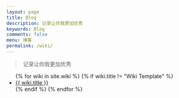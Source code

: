 ```yaml
---
layout: page
title: Blog
description: 记录让你我更加优秀
keywords: Blog
comments: false
menu: 博客
permalink: /wiki/
---
```


>  记录让你我更加优秀

<ul class="listing">
{% for wiki in site.wiki %}
{% if wiki.title != "Wiki Template" %}
<li class="listing-item"><a href="{{ wiki.url }}">{{ wiki.title }}</a></li>
{% endif %}
{% endfor %}
</ul>
